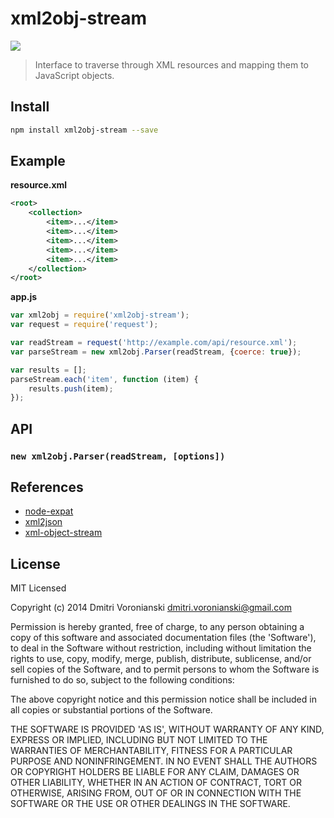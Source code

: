 # xml2obj-stream

![](http://img.shields.io/badge/Status-In%20Progress-green.svg?style=flat)

> Interface to traverse through XML resources and mapping them to JavaScript objects.

## Install

```bash
npm install xml2obj-stream --save
```

## Example

**resource.xml**

```xml
<root>
    <collection>
        <item>...</item>
        <item>...</item>
        <item>...</item>
        <item>...</item>
        <item>...</item>
    </collection>
</root>
```

**app.js**

```javascript
var xml2obj = require('xml2obj-stream');
var request = require('request');

var readStream = request('http://example.com/api/resource.xml');
var parseStream = new xml2obj.Parser(readStream, {coerce: true});

var results = [];
parseStream.each('item', function (item) {
    results.push(item);
});
```

## API

### `new xml2obj.Parser(readStream, [options])`

## References

- [node-expat](http://node-xmpp.github.io/doc/nodeexpat.html)
- [xml2json](https://github.com/buglabs/node-xml2json)
- [xml-object-stream](https://github.com/idottv/xml-object-stream)

## License

MIT Licensed

Copyright (c) 2014 Dmitri Voronianski [dmitri.voronianski@gmail.com](mailto:dmitri.voronianski@gmail.com)

Permission is hereby granted, free of charge, to any person obtaining a copy of this software and associated documentation files (the 'Software'), to deal in the Software without restriction, including without limitation the rights to use, copy, modify, merge, publish, distribute, sublicense, and/or sell copies of the Software, and to permit persons to whom the Software is furnished to do so, subject to the following conditions:

The above copyright notice and this permission notice shall be included in all copies or substantial portions of the Software.

THE SOFTWARE IS PROVIDED 'AS IS', WITHOUT WARRANTY OF ANY KIND, EXPRESS OR IMPLIED, INCLUDING BUT NOT LIMITED TO THE WARRANTIES OF MERCHANTABILITY, FITNESS FOR A PARTICULAR PURPOSE AND NONINFRINGEMENT. IN NO EVENT SHALL THE AUTHORS OR COPYRIGHT HOLDERS BE LIABLE FOR ANY CLAIM, DAMAGES OR OTHER LIABILITY, WHETHER IN AN ACTION OF CONTRACT, TORT OR OTHERWISE, ARISING FROM, OUT OF OR IN CONNECTION WITH THE SOFTWARE OR THE USE OR OTHER DEALINGS IN THE SOFTWARE.
